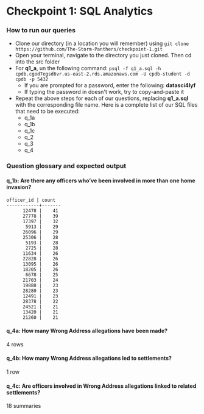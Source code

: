 # Checkpoint 1: SQL Analytics

### How to run our queries

* Clone our directory (in a location you will remember) using `git clone https://github.com/The-Storm-Panthers/checkpoint-1.git`
* Open your terminal, navigate to the directory you just cloned. Then cd into the src folder
* For **q1_a**, un the following command: `psql -f q1_a.sql -h cpdb.cgod7egsd6vr.us-east-2.rds.amazonaws.com -U cpdb-student -d cpdb -p 5432`
    - If you are prompted for a password, enter the following: **datasci4lyf**
    - If typing the password in doesn't work, try to copy-and-paste it
* Repeat the above steps for each of our questions, replacing **q1_a.sql** with the corresponding file name. Here is a complete list of our SQL files that need to be executed:
    - q_1a
    - q_1b
    - q_1c
    - q_2
    - q_3
    - q_4

### Question glossary and expected output

#### **q_1b**: Are there any officers who’ve been involved in more than one home invasion?
```
officer_id | count 
------------+-------
      12478 |    41
      27778 |    39
      17397 |    32
       5913 |    29
      26096 |    29
      25306 |    28
       5193 |    28
       2725 |    28
      11634 |    26
      22828 |    26
      13095 |    26
      18205 |    26
       6678 |    25
      21703 |    24
      19888 |    23
      28280 |    23
      12491 |    23
      28378 |    22
      24521 |    21
      13420 |    21
      21260 |    21
```


#### **q_4a**: How many Wrong Address allegations have been made?
4 rows
#### **q_4b**: How many Wrong Address allegations led to settlements?
1 row
#### **q_4c**: Are officers involved in Wrong Address allegations linked to related settlements?
18 summaries
